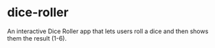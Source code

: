 # dice-roller
An interactive Dice Roller app that lets users roll a dice and then shows them the result (1-6).
